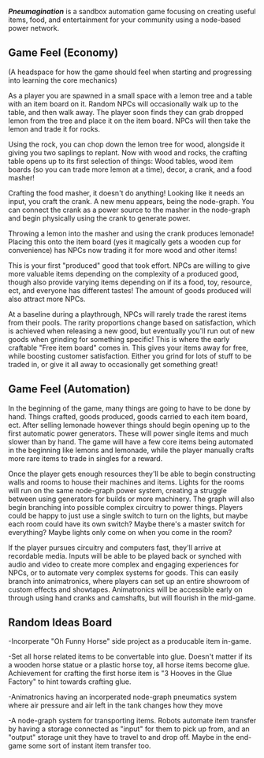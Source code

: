 **_Pneumagination_** is a sandbox automation game focusing on creating useful items, food, and entertainment for your community using a node-based power network.

## Game Feel (Economy)
(A headspace for how the game should feel when starting and progressing into learning the core mechanics)

As a player you are spawned in a small space with a lemon tree and a table with an item board on it. Random NPCs will occasionally walk up to the table, and then walk away. The player soon finds they can grab dropped lemon from the tree and place it on the item board. NPCs will then take the lemon and trade it for rocks.

Using the rock, you can chop down the lemon tree for wood, alongside it giving you two saplings to replant. Now with wood and rocks, the crafting table opens up to its first selection of things: Wood tables, wood item boards (so you can trade more lemon at a time), decor, a crank, and a food masher!

Crafting the food masher, it doesn't do anything! Looking like it needs an input, you craft the crank. A new menu appears, being the node-graph. You can connect the crank as a power source to the masher in the node-graph and begin physically using the crank to generate power.

Throwing a lemon into the masher and using the crank produces lemonade! Placing this onto the item board (yes it magically gets a wooden cup for convenience) has NPCs now trading it for more wood and other items!

This is your first "produced" good that took effort. NPCs are willing to give more valuable items depending on the complexity of a produced good, though also provide varying items depending on if its a food, toy, resource, ect, and everyone has different tastes! The amount of goods produced will also attract more NPCs.

At a baseline during a playthrough, NPCs will rarely trade the rarest items from their pools. The rarity proportions change based on satisfaction, which is achieved when releasing a new good, but eventually you'll run out of new goods when grinding for something specific! This is where the early craftable "Free item board" comes in. This gives your items away for free, while boosting customer satisfaction. Either you grind for lots of stuff to be traded in, or give it all away to occasionally get something great!

## Game Feel (Automation)

In the beginning of the game, many things are going to have to be done by hand. Things crafted, goods produced, goods carried to each item board, ect. After selling lemonade however things should begin opening up to the first automatic power generators. These will power single items and much slower than by hand. The game will have a few core items being automated in the beginning like lemons and lemonade, while the player manually crafts more rare items to trade in singles for a reward.

Once the player gets enough resources they'll be able to begin constructing walls and rooms to house their machines and items. Lights for the rooms will run on the same node-graph power system, creating a struggle between using generators for builds or more machinery. The graph will also begin branching into possible complex circuitry to power things. Players could be happy to just use a single switch to turn on the lights, but maybe each room could have its own switch? Maybe there's a master switch for everything? Maybe lights only come on when you come in the room?

If the player pursues circuitry and computers fast, they'll arrive at recordable media. Inputs will be able to be played back or synched with audio and video to create more complex and engaging experiences for NPCs, or to automate very complex systems for goods. This can easily branch into animatronics, where players can set up an entire showroom of custom effects and showtapes. Animatronics will be accessible early on through using hand cranks and camshafts, but will flourish in the mid-game.

## Random Ideas Board

-Incorperate "Oh Funny Horse" side project as a producable item in-game.

-Set all horse related items to be convertable into glue. Doesn't matter if its a wooden horse statue or a plastic horse toy, all horse items become glue. Achievement for crafting the first horse item is "3 Hooves in the Glue Factory" to hint towards crafting glue.

-Animatronics having an incorperated node-graph pneumatics system where air pressure and air left in the tank changes how they move

-A node-graph system for transporting items. Robots automate item transfer by having a storage connected as "input" for them to pick up from, and an "output" storage unit they have to travel to and drop off. Maybe in the end-game some sort of instant item transfer too.

